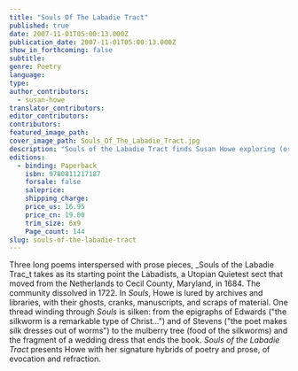 ```yaml
---
title: "Souls Of The Labadie Tract"
published: true
date: 2007-11-01T05:00:13.000Z
publication_date: 2007-11-01T05:00:13.000Z
show_in_forthcoming: false
subtitle:
genre: Poetry
language:
type:
author_contributors:
  - susan-howe
translator_contributors:
editor_contributors:
contributors:
featured_image_path:
cover_image_path: Souls_Of_The_Labadie_Tract.jpg
description: "Souls of the Labadie Tract finds Susan Howe exploring (or unsettling) one of her favorite domains, the psychic past of America, with Jonathan Edwards and Wallace Stevens as her presiding tutelary geniuses. "
editions:
  - binding: Paperback
    isbn: 9780811217187
    forsale: false
    saleprice:
    shipping_charge:
    price_us: 16.95
    price_cn: 19.00
    trim_size: 6x9
    Page_count: 144
slug: souls-of-the-labadie-tract
---
```


Three long poems interspersed with prose pieces, _Souls of the Labadie Trac_t takes as its starting point the Labadists, a Utopian Quietest sect that moved from the Netherlands to Cecil County, Maryland, in 1684. The community dissolved in 1722. In _Souls_, Howe is lured by archives and libraries, with their ghosts, cranks, manuscripts, and scraps of material. One thread winding through _Souls_ is silken: from the epigraphs of Edwards ("the silkworm is a remarkable type of Christ...") and of Stevens ("the poet makes silk dresses out of worms") to the mulberry tree (food of the silkworms) and the fragment of a wedding dress that ends the book. _Souls of the Labadie Tract_ presents Howe with her signature hybrids of poetry and prose, of evocation and refraction.

